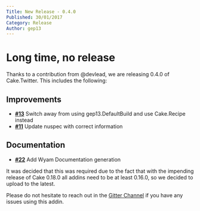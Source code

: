 ```yaml
---
Title: New Release - 0.4.0
Published: 30/01/2017
Category: Release
Author: gep13
---
```


# Long time, no release

Thanks to a contribution from @devlead, we are releasing 0.4.0 of Cake.Twitter.  This includes the following:

## Improvements

- [__#13__](https://github.com/cake-contrib/Cake.Twitter/issues/13) Switch away from using gep13.DefaultBuild and use Cake.Recipe instead
- [__#11__](https://github.com/cake-contrib/Cake.Twitter/issues/11) Update nuspec with correct information

## Documentation

- [__#22__](https://github.com/cake-contrib/Cake.Twitter/issues/22) Add Wyam Documentation generation

It was decided that this was required due to the fact that with the impending release of Cake 0.18.0 all addins need to be at least 0.16.0, so we decided to upload to the latest.

Please do not hesitate to reach out in the [Gitter Channel](https://gitter.im/cake-contrib/Lobby) if you have any issues using this addin.
